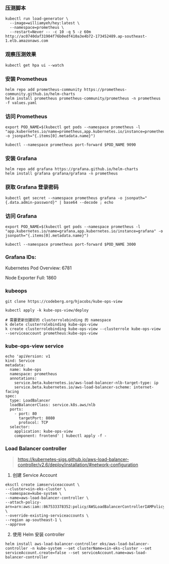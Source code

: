 ###  压测脚本
```
kubectl run load-generator \
  --image=williamyeh/hey:latest \
  --namespace=prometheus \
  --restart=Never -- -c 10 -q 5 -z 60m http://ac0740daf31904f76b0edf410a3e4b72-173452489.ap-southeast-1.elb.amazonaws.com
```

###  观察压测效果
```
kubectl get hpa ui --watch
```

### 安装 Prometheus 
```
helm repo add prometheus-community https://prometheus-community.github.io/helm-charts
helm install prometheus prometheus-community/prometheus -n prometheus -f values.yaml
```

### 访问 Prometheus
```
export POD_NAME=$(kubectl get pods --namespace prometheus -l "app.kubernetes.io/name=prometheus,app.kubernetes.io/instance=prometheus" -o jsonpath="{.items[0].metadata.name}")

kubectl --namespace prometheus port-forward $POD_NAME 9090
```

### 安装 Grafana
```
helm repo add grafana https://grafana.github.io/helm-charts
helm install grafana grafana/grafana -n prometheus
```

### 获取 Grafana 登录密码
```
kubectl get secret --namespace prometheus grafana -o jsonpath="{.data.admin-password}" | base64 --decode ; echo
```

### 访问 Grafana
```
export POD_NAME=$(kubectl get pods --namespace prometheus -l "app.kubernetes.io/name=grafana,app.kubernetes.io/instance=grafana" -o jsonpath="{.items[0].metadata.name}")
     
kubectl --namespace prometheus port-forward $POD_NAME 3000

```

### Grafana IDs:

Kubernetes Pod Overview: 6781

Node Exporter Full: 1860


### kubeops 
```
git clone https://codeberg.org/hjacobs/kube-ops-view

kubectl apply -k kube-ops-view/deploy

# 需要更新创建好的 clusterrolebinding 的 namespace 
k delete clusterrolebinding kube-ops-view
k create clusterrolebinding kube-ops-view --clusterrole kube-ops-view --serviceaccount prometheus:kube-ops-view
```

### kube-ops-view service
```
echo 'apiVersion: v1
kind: Service
metadata:
  name: kube-ops
  namespace: prometheus
  annotations:
    service.beta.kubernetes.io/aws-load-balancer-nlb-target-type: ip
    service.beta.kubernetes.io/aws-load-balancer-scheme: internet-facing
spec:
  type: LoadBalancer
  loadBalancerClass: service.k8s.aws/nlb
  ports:
    - port: 80
      targetPort: 8080
      protocol: TCP
  selector:
    application: kube-ops-view
    component: frontend' | kubectl apply -f -
```

### Load Balancer controller

> https://kubernetes-sigs.github.io/aws-load-balancer-controller/v2.6/deploy/installation/#network-configuration

1. 创建 Service Account
```
eksctl create iamserviceaccount \
--cluster=sin-eks-cluster \
--namespace=kube-system \
--name=aws-load-balancer-controller \
--attach-policy-arn=arn:aws:iam::867533378352:policy/AWSLoadBalancerControllerIAMPolicy \
--override-existing-serviceaccounts \
--region ap-southeast-1 \
--approve
```

2. 使用 Helm 安装 controller 
```
helm install aws-load-balancer-controller eks/aws-load-balancer-controller -n kube-system --set clusterName=sin-eks-cluster --set serviceAccount.create=false --set serviceAccount.name=aws-load-balancer-controller
```


